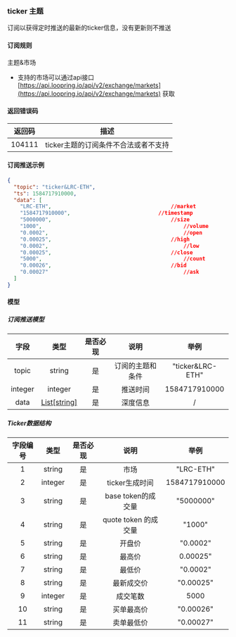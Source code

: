 ### ticker 主题

订阅以获得定时推送的最新的ticker信息，没有更新则不推送

#### 订阅规则

主题&市场

- 支持的市场可以通过api接口[https://api.loopring.io/api/v2/exchange/markets](https://api.loopring.io/api/v2/exchange/markets) 获取

####  返回错误码

| 返回码 |                 描述                 |
| :----: | :----------------------------------: |
| 104111 | ticker主题的订阅条件不合法或者不支持 |

#### 订阅推送示例

```json
{
  "topic": "ticker&LRC-ETH",
  "ts": 1584717910000,
  "data": [
    "LRC-ETH",										//market
    "1584717910000",							//timestamp
    "5000000",										//size
    "1000",												//volume
    "0.0002",											//open
    "0.00025",										//high
    "0.0002",											//low
    "0.00025",										//close				
    "5000",												//count		
    "0.00026",										//bid
    "0.00027"											//ask
  ]
}
```

#### 模型

##### 订阅推送模型

|  字段   |          类型           | 是否必现 |       说明       |       举例       |
| :-----: | :---------------------: | :------: | :--------------: | :--------------: |
|  topic  |         string          |    是    | 订阅的主题和条件 | "ticker&LRC-ETH" |
| integer |         integer         |    是    |     推送时间     |  1584717910000   |
|  data   | [List[string]](#ticker) |    是    |     深度信息     |        /         |

##### <span id="ticker">Ticker数据结构</span>

| 字段编号 |  类型   | 是否必现 |         说明         |     举例      |
| :------: | :-----: | :------: | :------------------: | :-----------: |
|    1     | string  |    是    |         市场         |   "LRC-ETH"   |
|    2     | integer |    是    |    ticker生成时间    | 1584717910000 |
|    3     | string  |    是    |  base token的成交量  |   "5000000"   |
|    4     | string  |    是    | quote token 的成交量 |    "1000"     |
|    5     | string  |    是    |        开盘价        |   "0.0002"    |
|    6     | string  |    是    |        最高价        |   0.00025"    |
|    7     | string  |    是    |        最低价        |   "0.0002"    |
|    8     | string  |    是    |      最新成交价      |   "0.00025"   |
|    9     | integer |    是    |       成交笔数       |     5000      |
|    10    | string  |    是    |      买单最高价      |   "0.00026"   |
|    11    | string  |    是    |      卖单最低价      |   "0.00027"   |

#### 